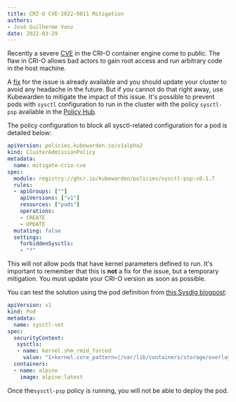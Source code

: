 ```yaml
---
title: CRI-O CVE-2022-0811 Mitigation
authors:
- José Guilherme Vanz
date: 2022-03-29
---
```


Recently a severe [CVE](https://cve.mitre.org/cgi-bin/cvename.cgi?name=CVE-2022-0811)
in the CRI-O container engine come to public. The flaw in CRI-O allows bad
actors to gain root access and run arbitrary code in the host machine.

A [fix](https://github.com/cri-o/cri-o/releases/tag/v1.23.2) for the issue is
already available and you should update your cluster to avoid any headache in
the future. But if you cannot do that right away, use Kubewarden to mitigate the impact of
this issue. It's possible to prevent pods with `sysctl` configuration
to run in the cluster with the policy `sysctl-psp` available in the [Policy
Hub](https://hub.kubewarden.io/).

The policy configuration to block all sysctl-related configuration for a pod is detailed below:

```yaml
apiVersion: policies.kubewarden.io/v1alpha2
kind: ClusterAdmissionPolicy
metadata:
  name: mitigate-crio-cve
spec:
  module: registry://ghcr.io/kubewarden/policies/sysctl-psp:v0.1.7
  rules:
  - apiGroups: [""]
    apiVersions: ["v1"]
    resources: ["pods"]
    operations:
    - CREATE
    - UPDATE
  mutating: false
  settings:
    forbiddenSysctls:
    - "*"
```

This will not allow pods that have kernel parameters defined to run. It's important to
remember that this is **not** a fix for the issue, but a temporary mitigation. You must update your CRI-O version as
soon as possible.

You can test the solution using the pod definition from [this Sysdig blogpost](https://sysdig.com/blog/cve-2022-0811-cri-o/):

```yaml
apiVersion: v1
kind: Pod
metadata:
  name: sysctl-set
spec:
  securityContext:
   sysctls:
   - name: kernel.shm_rmid_forced
     value: "1+kernel.core_pattern=|/var/lib/containers/storage/overlay/3ef1281bce79865599f673b476957be73f994d17c15109d2b6a426711cf753e6/diff/malicious.sh #"
  containers:
  - name: alpine
    image: alpine:latest

```

Once the`sysctl-psp` policy is running, you will not be able to deploy the pod.
